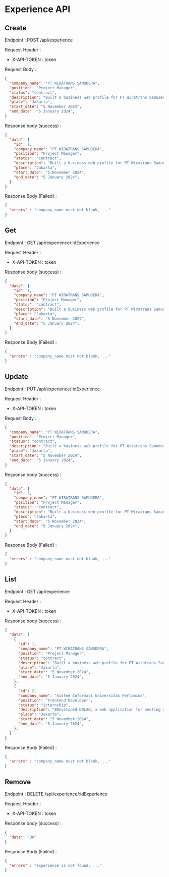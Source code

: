 # Experience API

## Create

Endpoint : POST /api/experience

Request Header : 
- X-API-TOKEN : token

Request Body :

```json
{
  "company_name": "PT WIRATRANS SAMUDERA",
  "position": "Project Manager",
  "status": "contract",
  "description": "Built a business web profile for PT Wiratrans Samudera using Laravel.",
  "place": "Jakarta",
  "start_date": "5 November 2024",
  "end_date": "5 January 2024",
}
```

Response body (success) : 

```json
{
  "data": {
    "id": 1,
    "company_name": "PT WIRATRANS SAMUDERA",
    "position": "Project Manager",
    "status": "contract",
    "description": "Built a business web profile for PT Wiratrans Samudera using Laravel.",
    "place": "Jakarta",
    "start_date": "5 November 2024",
    "end_date": "5 January 2024",
  }
}
```

Response Body (Failed) :

```json
{
  "errors" : "company_name must not blank, ..."
}
```

## Get

Endpoint : GET /api/experience/:idExperience

Request Header : 
- X-API-TOKEN : token

Response body (success) : 

```json
{
  "data": {
    "id": 1,
    "company_name": "PT WIRATRANS SAMUDERA",
    "position": "Project Manager",
    "status": "contract",
    "description": "Built a business web profile for PT Wiratrans Samudera using Laravel.",
    "place": "Jakarta",
    "start_date": "5 November 2024",
    "end_date": "5 January 2024",
  }
}
```

Response Body (Failed) :

```json
{
  "errors" : "company_name must not blank, ..."
}
```

## Update

Endpoint : PUT /api/experience/:idExperience

Request Header : 
- X-API-TOKEN : token

Request Body :

```json
{
  "company_name": "PT WIRATRANS SAMUDERA",
  "position": "Project Manager",
  "status": "contract",
  "description": "Built a business web profile for PT Wiratrans Samudera using Laravel.",
  "place": "Jakarta",
  "start_date": "5 November 2024",
  "end_date": "5 January 2024",
}
```

Response body (success) : 

```json
{
  "data": {
    "id": 1,
    "company_name": "PT WIRATRANS SAMUDERA",
    "position": "Project Manager",
    "status": "contract",
    "description": "Built a business web profile for PT Wiratrans Samudera using Laravel.",
    "place": "Jakarta",
    "start_date": "5 November 2024",
    "end_date": "5 January 2024",
  }
}
```

Response Body (Failed) :

```json
{
  "errors" : "company_name must not blank, ..."
}
```

## List

Endpoint : GET /api/experience

Request Header : 
- X-API-TOKEN : token

Response body (success) : 

```json
{
  "data": [
    {
      "id": 1,
      "company_name": "PT WIRATRANS SAMUDERA",
      "position": "Project Manager",
      "status": "contract",
      "description": "Built a business web profile for PT Wiratrans Samudera using Laravel.",
      "place": "Jakarta",
      "start_date": "5 November 2024",
      "end_date": "5 January 2024",
    },
    {
      "id": 2,
      "company_name": "Sistem Informasi Universitas Pertamina",
      "position": "Frontend Developer",
      "status": "internship",
      "description": "BDeveloped NOLAN, a web application for meeting management, including scheduling, distribution, minutes, and task management. Served as a front-end developer using the Blade engine Laravel.",
      "place": "Jakarta",
      "start_date": "5 November 2024",
      "end_date": "5 January 2024",
    },
  ]
}
```

Response Body (Failed) :

```json
{
  "errors" : "company_name must not blank, ..."
}
```

## Remove

Endpoint : DELETE /api/experience/:idExperience

Request Header : 
- X-API-TOKEN : token

Response body (success) : 

```json
{
  "data": "OK"
}
```

Response Body (Failed) :

```json
{
  "errors" : "experience is not found, ..."
}
```